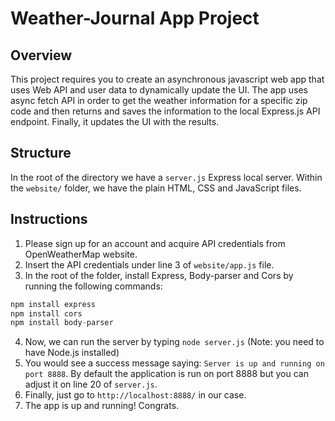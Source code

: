 # Weather-Journal App Project

## Overview
This project requires you to create an asynchronous javascript web app that uses Web API and user data to dynamically update the UI. The app uses async fetch API in order to get the weather information for a specific zip code and then returns and saves the information to the local Express.js API endpoint. Finally, it updates the UI with the results.

## Structure
In the root of the directory we have a `server.js` Express local server.
Within the `website/` folder, we have the plain HTML, CSS and JavaScript files.

## Instructions
1. Please sign up for an account and acquire API credentials from OpenWeatherMap website.
2. Insert the API credentials under line 3 of `website/app.js` file.
3. In the root of the folder, install Express, Body-parser and Cors by running the following commands:
```javascript
npm install express
npm install cors
npm install body-parser
```
4. Now, we can run the server by typing `node server.js` (Note: you need to have Node.js installed)
5. You would see a success message saying: `Server is up and running on port 8888`. By default the application is run on port 8888 but you can adjust it on line 20 of `server.js`.
6. Finally, just go to `http://localhost:8888/` in our case. 
7. The app is up and running! Congrats.